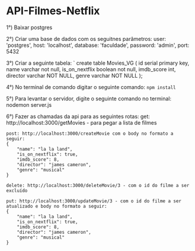 # API-Filmes-Netflix

1°) Baixar postgres

2°) Criar uma base de dados com os seguitnes parâmetros:
    user: 'postgres',
    host: 'localhost',
    database: 'faculdade',
    password: 'admin',
    port: 5432
    
3°) Criar a seguinte tabela:
`
  create table Movies_VG (
	id serial primary key,
	name varchar not null,
	is_on_nextflix boolean not null,
	imdb_score int,
	director varchar NOT NULL,
	genre varchar NOT NULL
  );
 
  
4°) No terminal de comando digitar o seguinte comando: `npm install`

5°) Para levantar o servidor, digite o seguinte comando no terminal: nodemon server.js

6°) Fazer as chamadas da api para as seguintes rotas:
	get: http://localhost:3000/getMovies - para pegar a lista de filmes
	
	post: http://localhost:3000/createMovie com o body no formato a seguir:
	{
	    "name": "la la land",
	    "is_on_nextflix": true,
	    "imdb_score": 8,
	    "director": "james cameron",
	    "genre": "musical"
	}
	
	delete: http://localhost:3000/deleteMovie/3 - com o id do filme a ser excluído
	
	put: http://localhost:3000/updateMovie/3 - com o id do filme a ser atualizado e body no formato a seguir:
	{
	    "name": "la la land",
	    "is_on_nextflix": true,
	    "imdb_score": 8,
	    "director": "james cameron",
	    "genre": "musical"
	}
